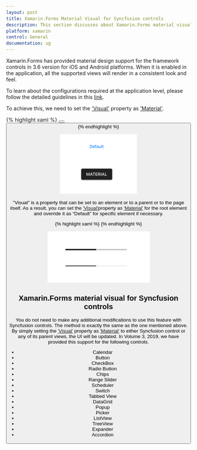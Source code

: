 ```yaml
---
layout: post
title: Xamarin.Forms Material Visual for Syncfusion controls
description: This section discusses about Xamarin.Forms material visual and how to apply it for Syncfusion controls
platform: xamarin
control: General
documentation: ug
---
```


Xamarin.Forms has provided material design support for the framework controls in 3.6 version for iOS and Android platforms. When it is enabled in the application, all the supported views will render in a consistent look and feel.

To learn about the configurations required at the application level, please follow the detailed guidelines in this [link](https://docs.microsoft.com/en-us/xamarin/xamarin-forms/user-interface/visual/material-visual).

To achieve this, we need to set the ['Visual'](https://docs.microsoft.com/en-us/dotnet/api/xamarin.forms.visualelement.visual?view=xamarin-forms#Xamarin_Forms_VisualElement_Visual) property as ['Material'](https://docs.microsoft.com/en-us/dotnet/api/xamarin.forms.visualmarker.material?view=xamarin-forms). 

{% highlight xaml %}
<StackLayout Spacing="50" VerticalOptions="Center" HorizontalOptions="Center">
    <Button Text="Default" />
    <Button Text="Material" Visual="Material" />
</StackLayout>
{% endhighlight %}

![MaterialVisual](Images/Material.png)

"Visual" is a property that can be set to an element or to a parent or to the page itself. As a result, you can set the ['Visual'](https://docs.microsoft.com/en-us/dotnet/api/xamarin.forms.visualelement.visual?view=xamarin-forms#Xamarin_Forms_VisualElement_Visual)property as ['Material'](https://docs.microsoft.com/en-us/dotnet/api/xamarin.forms.visualmarker.material?view=xamarin-forms) for the root element and override it as “Default” for specific element if necessary.

{% highlight xaml %}
<StackLayout Visual="Material" Spacing="50" VerticalOptions="Center" HorizontalOptions="Center">
    <ProgressBar Progress="0.5" ProgressColor="Black" WidthRequest="200" />
    <ProgressBar Progress="0.5" ProgressColor="Black" WidthRequest="200" Visual="Default" />
</StackLayout>
{% endhighlight %}

![MaterialVisualOverride](Images/Overriding-Visual.png)

## Xamarin.Forms material visual for Syncfusion controls

You do not need to make any additional modifications to use this feature with Syncfusion controls. The method is exactly the same as the one mentioned above. By simply setting the ['Visual'](https://docs.microsoft.com/en-us/dotnet/api/xamarin.forms.visualelement.visual?view=xamarin-forms#Xamarin_Forms_VisualElement_Visual) property as ['Material'](https://docs.microsoft.com/en-us/dotnet/api/xamarin.forms.visualmarker.material?view=xamarin-forms) to either Syncfusion control or any of its parent views, the UI will be updated. In Volume 3, 2019, we have provided this support for the following controls. 

* Calendar
* Button
* CheckBox
* Radio Button
* Chips
* Range Slider
* Scheduler
* Switch
* Tabbed View
* DataGrid
* Popup
* Picker
* ListView
* TreeView
* Expander
* Accordion